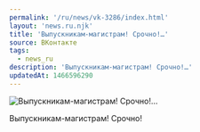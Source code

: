 ```yaml
---
permalink: '/ru/news/vk-3286/index.html'
layout: 'news.ru.njk'
title: 'Выпускникам-магистрам! Срочно!…'
source: ВКонтакте
tags:
  - news_ru
description: 'Выпускникам-магистрам! Срочно!…'
updatedAt: 1466596290
---
```

![Выпускникам-магистрам! Срочно!…](https://sun9-13.userapi.com/impf/c630416/v630416303/42255/4c2aPi02Uz4.jpg?size=960x716&quality=96&proxy=1&sign=4a051496e066b2b5aa172558834f9bb1&c_uniq_tag=e-a7QBS3yZe-50nfuaBK0nuVCmvNqdiLuqDKZXknuVY&type=album)

Выпускникам-магистрам! Срочно!
